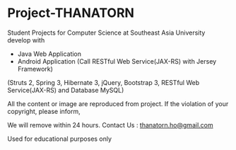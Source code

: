 Project-THANATORN
=================

Student Projects for Computer Science at Southeast Asia University develop with
- Java Web Application 
- Android Application (Call RESTful Web Service(JAX-RS) with Jersey Framework)

(Struts 2, Spring 3, Hibernate 3, jQuery, Bootstrap 3, RESTful Web Service(JAX-RS) and Database MySQL)

All the content or image are reproduced from project. If the violation of your copyright, please inform, 

We will remove within 24 hours. Contact Us : thanatorn.ho@gmail.com

Used for educational purposes only
